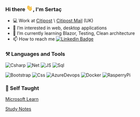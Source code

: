 <h3>Hi there <img src="/Img/Hi.gif" height="20px" width="20px">, I'm Sertaç</h3> 

- 💻 Work at <a href="https://citipost.com/" >Citipost</a> \ <a href="https://www.citipostmail.co.uk/" >Citipost Mail</a> (UK) 
- 👀 I’m interested in web, desktop applications
- 🌱 I’m currently learning Blazor, Testing, Clean architecture
- 📫 How to reach me  [![Linkedin Badge](https://img.shields.io/badge/-Linkedin-blue?style=flat&logo=Linkedin&logoColor=white)](https://www.linkedin.com/in/sertac-t-149919b9)

### ⚒️ Languages and Tools

![Csharp](https://img.shields.io/badge/CSharp-informational?style=for-the-badge&logo=c-sharp&logoColor=fff&color=darkgreen)
![Net](https://img.shields.io/badge/.NET-5C2D91?style=for-the-badge&logo=.net&logoColor=white)
![JS](https://img.shields.io/badge/JavaScript-informational?style=for-the-badge&logo=JavaScript&logocolor=F7DF1E)
![Sql](https://img.shields.io/badge/Microsoft_SQL_Server-CC2927?style=for-the-badge&logo=microsoft-sql-server&logoColor=white)

![Bootstrap](https://img.shields.io/badge/Bootstrap-informational?style=flat&logo=Bootstrap&color=7952B3&logoColor=white)
![Css](https://img.shields.io/badge/CSS3-informational?style=flat&logo=CSS3&color=1572B6)
![AzureDevops](https://img.shields.io/badge/Azure_DevOps-0078D7?style=flat&logo=azure-devops&logoColor=white)
![Docker](https://img.shields.io/badge/docker-%230db7ed.svg?style=flat&logo=docker&logoColor=white)
![RasperryPi](https://img.shields.io/badge/Raspberry%20Pi-A22846?style=flat&logo=Raspberry%20Pi&logoColor=white)

### 📎 Self Taught

<a href="https://docs.microsoft.com/en-us/users/sertac-8840/">Microsoft Learn</a>

<a href="https://sites.google.com/view/sertacstudynotes">Study Notes</a>
   



<!---
Stopaloglu16/Stopaloglu16 is a ✨ special ✨ repository because its `README.md` (this file) appears on your GitHub profile.
You can click the Preview link to take a look at your changes.
--->
